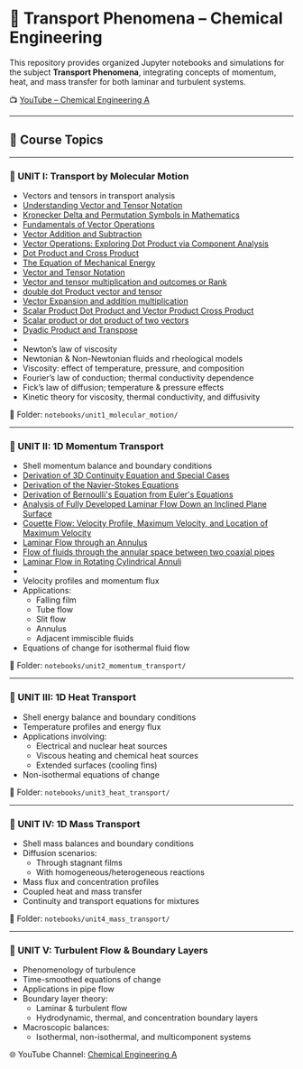 # 🔄 Transport Phenomena – Chemical Engineering

This repository provides organized Jupyter notebooks and simulations for the subject **Transport Phenomena**, integrating concepts of momentum, heat, and mass transfer for both laminar and turbulent systems.


📺 [YouTube – Chemical Engineering A](https://www.youtube.com/@chemicalengineeringA)

---

## 📘 Course Topics

---

### 🔹 UNIT I: Transport by Molecular Motion

- Vectors and tensors in transport analysis
- [Understanding Vector and Tensor Notation](https://youtu.be/1xTep8vQOL0)
- [Kronecker Delta and Permutation Symbols in Mathematics](https://youtu.be/-06ErMIBm8k)
- [Fundamentals of Vector Operations](https://youtube.com/shorts/rERUM-evRIY)
- [Vector Addition and Subtraction](https://youtube.com/shorts/P67SBkMvHPE)
- [Vector Operations: Exploring Dot Product via Component Analysis](https://youtu.be/76o_rPzlD7g)
- [Dot Product and Cross Product](https://youtu.be/oVpMxmtSMec)
- [The Equation of Mechanical Energy](https://youtu.be/CTEljstC95Q)
- [Vector and Tensor Notation](https://youtube.com/shorts/M917VqakWUs)
- [Vector and tensor multiplication and outcomes or Rank](https://youtube.com/shorts/beOxycOkQy4)
- [double dot Product vector and tensor ](https://youtube.com/shorts/QCXS44tf9pE)
- [Vector Expansion and addition multiplication ](https://youtube.com/shorts/Ny6dYkD8fYo)
- [Scalar Product Dot Product and Vector Product Cross Product ](https://youtube.com/shorts/6QAVsPIqWUI)
- [Scalar product or dot product of two vectors](https://youtube.com/shorts/pXK5G3JADc0)
- [Dyadic Product and Transpose](https://youtube.com/shorts/YAzhMiYwRJc)
- 
- Newton’s law of viscosity
- Newtonian & Non-Newtonian fluids and rheological models
- Viscosity: effect of temperature, pressure, and composition
- Fourier’s law of conduction; thermal conductivity dependence
- Fick’s law of diffusion; temperature & pressure effects
- Kinetic theory for viscosity, thermal conductivity, and diffusivity

📁 Folder: `notebooks/unit1_molecular_motion/`

---

### 🔹 UNIT II: 1D Momentum Transport

- Shell momentum balance and boundary conditions
- [Derivation of 3D Continuity Equation and Special Cases](https://youtu.be/jWszNf-SNAA)
- [Derivation of the Navier-Stokes Equations](https://youtu.be/fpp9wgnbg80)
- [Derivation of Bernoulli's Equation from Euler's Equations ](https://youtu.be/tkYdv5AHieQ)
- [Analysis of Fully Developed Laminar Flow Down an Inclined Plane Surface](https://youtu.be/f7KXa7AtXrM)
- [Couette Flow: Velocity Profile, Maximum Velocity, and Location of Maximum Velocity](https://youtu.be/Jz8Vkm_RCbI)
- [Laminar Flow through an Annulus](https://youtu.be/dWy61V_gaJM)
- [Flow of fluids through the annular space between two coaxial pipes](https://youtu.be/DoAIIvt_keU)
- [Laminar Flow in Rotating Cylindrical Annuli ](https://youtu.be/PKdLAZYNoys)
- 
- Velocity profiles and momentum flux
- Applications:
  - Falling film
  - Tube flow
  - Slit flow
  - Annulus
  - Adjacent immiscible fluids
- Equations of change for isothermal fluid flow

📁 Folder: `notebooks/unit2_momentum_transport/`

---

### 🔹 UNIT III: 1D Heat Transport

- Shell energy balance and boundary conditions
- Temperature profiles and energy flux
- Applications involving:
  - Electrical and nuclear heat sources
  - Viscous heating and chemical heat sources
  - Extended surfaces (cooling fins)
- Non-isothermal equations of change

📁 Folder: `notebooks/unit3_heat_transport/`

---

### 🔹 UNIT IV: 1D Mass Transport

- Shell mass balances and boundary conditions
- Diffusion scenarios:
  - Through stagnant films
  - With homogeneous/heterogeneous reactions
- Mass flux and concentration profiles
- Coupled heat and mass transfer
- Continuity and transport equations for mixtures

📁 Folder: `notebooks/unit4_mass_transport/`

---

### 🔹 UNIT V: Turbulent Flow & Boundary Layers

- Phenomenology of turbulence
- Time-smoothed equations of change
- Applications in pipe flow
- Boundary layer theory:
  - Laminar & turbulent flow
  - Hydrodynamic, thermal, and concentration boundary layers
- Macroscopic balances:
  - Isothermal, non-isothermal, and multicomponent systems




🌐 YouTube Channel: [Chemical Engineering A](https://www.youtube.com/@chemicalengineeringA)
